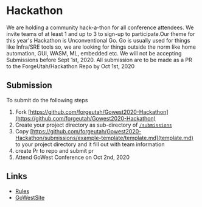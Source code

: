 # Hackathon

We are holding a community hack-a-thon for all conference attendees. We invite teams of at least 1 and up to 3 to sign-up to participate.Our theme for this year's Hackathon is Unconventional Go. Go is usually used for things like Infra/SRE tools so, we are looking for things outside the norm like home automation, GUI, WASM, ML, embedded etc. We will not be accepting Submissions before Sept 1st, 2020. All submission are to be made as a PR to the ForgeUtah/Hackathon Repo by Oct 1st, 2020

## Submission
To submit do the following steps
1. Fork [https://github.com/forgeutah/Gowest2020-Hackathon](https://github.com/forgeutah/Gowest2020-Hackathon)
1. Create your project directory as sub-directory of [`/submissions`](/submissions)
1. Copy [https://github.com/forgeutah/Gowest2020-Hackathon/submissions/example-template/template.md](template.md) to your project directory and it fill out with team information
1. create Pr to repo and submit pr
1. Attend GoWest Conference on Oct 2nd, 2020


## Links 
* [Rules](rules.md)
* [GoWestSite](https://www.gowestconf.com/gowest-hackathon)
